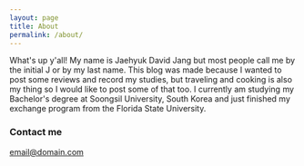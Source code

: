 ```yaml
---
layout: page
title: About
permalink: /about/
---
```

What's up y'all! My name is Jaehyuk David Jang but most people call me by the initial J or by my last name. This blog was made because I wanted to post some reviews and record my studies, but traveling and cooking is also my thing so I would like to post some of that too. I currently am studying my Bachelor's degree at Soongsil University, South Korea and just finished my exchange program from the Florida State University.

### Contact me

[email@domain.com](mailto:bbq12340@hotmail.com)
